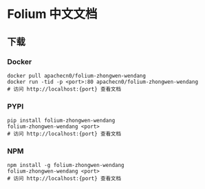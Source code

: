# Folium 中文文档

## 下载

### Docker

```
docker pull apachecn0/folium-zhongwen-wendang
docker run -tid -p <port>:80 apachecn0/folium-zhongwen-wendang
# 访问 http://localhost:{port} 查看文档
```

### PYPI

```
pip install folium-zhongwen-wendang
folium-zhongwen-wendang <port>
# 访问 http://localhost:{port} 查看文档
```

### NPM

```
npm install -g folium-zhongwen-wendang
folium-zhongwen-wendang <port>
# 访问 http://localhost:{port} 查看文档
```